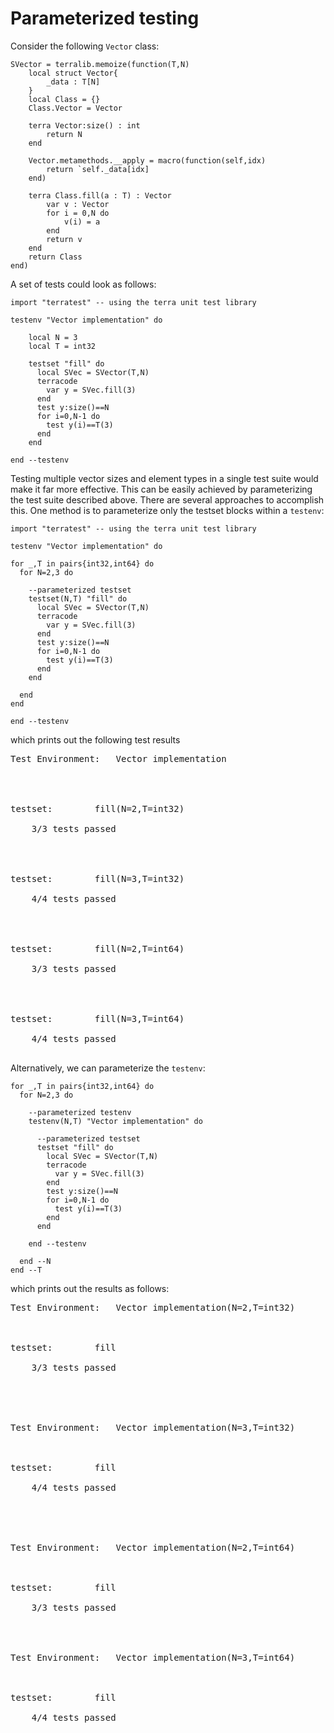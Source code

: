 # Parameterized testing
Consider the following `Vector` class:
```terra
SVector = terralib.memoize(function(T,N)
    local struct Vector{
        _data : T[N]
    }  
    local Class = {}
    Class.Vector = Vector
 
    terra Vector:size() : int
        return N 
    end
       
    Vector.metamethods.__apply = macro(function(self,idx)
        return `self._data[idx]
    end)
       
    terra Class.fill(a : T) : Vector
        var v : Vector
        for i = 0,N do
            v(i) = a
        end
        return v
    end
    return Class
end)
```

A set of tests could look as follows:

```terra
import "terratest" -- using the terra unit test library
       
testenv "Vector implementation" do
    
    local N = 3
    local T = int32

    testset "fill" do
      local SVec = SVector(T,N)                      
      terracode                              
        var y = SVec.fill(3)
      end
      test y:size()==N
      for i=0,N-1 do          
        test y(i)==T(3)
      end
    end

end --testenv
```

Testing multiple vector sizes and element types in a single test suite would make it far more effective. This can be easily achieved by parameterizing the test suite described above. There are several approaches to accomplish this. One method is to parameterize only the testset blocks within a `testenv`:
```terra
import "terratest" -- using the terra unit test library
       
testenv "Vector implementation" do
  
for _,T in pairs{int32,int64} do
  for N=2,3 do  

    --parameterized testset      
    testset(N,T) "fill" do
      local SVec = SVector(T,N)                      
      terracode                              
        var y = SVec.fill(3)
      end
      test y:size()==N
      for i=0,N-1 do          
        test y(i)==T(3)
      end
    end

  end
end

end --testenv
```
which prints out the following test results
<pre>
<div class="string">Test Environment: 	Vector implementation</div><br></br>

<div class="string">testset:		fill(N=2,T=int32)</div>
<div class="test-passed">    3/3 tests passed</div><br></br>

<div class="string">testset:		fill(N=3,T=int32)</div>
<div class="test-passed">    4/4 tests passed</div><br></br>

<div class="string">testset:		fill(N=2,T=int64)</div>
<div class="test-passed">    3/3 tests passed</div><br></br>

<div class="string">testset:		fill(N=3,T=int64)</div>
<div class="test-passed">    4/4 tests passed</div>
</pre>

Alternatively, we can parameterize the `testenv`:
```terra
for _,T in pairs{int32,int64} do
  for N=2,3 do          
       
    --parameterized testenv        
    testenv(N,T) "Vector implementation" do
  
      --parameterized testset          
      testset "fill" do
        local SVec = SVector(T,N)                          
        terracode                                  
          var y = SVec.fill(3)
        end 
        test y:size()==N
        for i=0,N-1 do              
          test y(i)==T(3)
        end 
      end 
  
    end --testenv

  end --N
end --T
```
which prints out the results as follows:
<pre>
<div class="string">Test Environment: 	Vector implementation(N=2,T=int32)</div><br></br>
<div class="string">testset:		fill</div>
<div class="test-passed">    3/3 tests passed</div><br></br>


<div class="string">Test Environment: 	Vector implementation(N=3,T=int32)</div><br></br>
<div class="string">testset:		fill</div>
<div class="test-passed">    4/4 tests passed</div><br></br>


<div class="string">Test Environment: 	Vector implementation(N=2,T=int64)</div><br></br>
<div class="string">testset:		fill</div>
<div class="test-passed">    3/3 tests passed</div><br></br>

<div class="string">Test Environment: 	Vector implementation(N=3,T=int64)</div><br></br>
<div class="string">testset:		fill</div>
<div class="test-passed">    4/4 tests passed</div>
</pre>